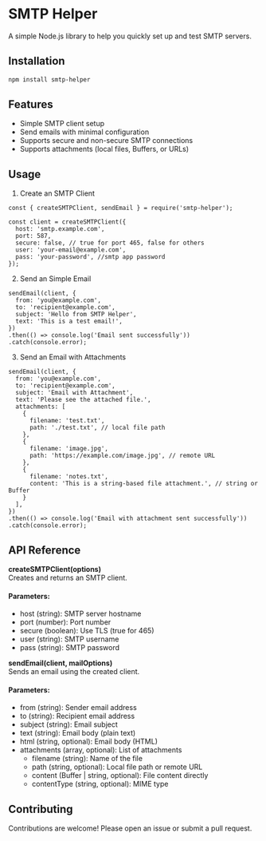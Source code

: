 # SMTP Helper

A simple Node.js library to help you quickly set up and test SMTP servers.

## Installation

```bash
npm install smtp-helper
```
## Features

- Simple SMTP client setup
- Send emails with minimal configuration
- Supports secure and non-secure SMTP connections
- Supports attachments (local files, Buffers, or URLs)

## Usage

1. Create an SMTP Client
```
const { createSMTPClient, sendEmail } = require('smtp-helper');

const client = createSMTPClient({
  host: 'smtp.example.com',
  port: 587,
  secure: false, // true for port 465, false for others
  user: 'your-email@example.com',
  pass: 'your-password', //smtp app password
});
```

2. Send an Simple Email
```
sendEmail(client, {
  from: 'you@example.com',
  to: 'recipient@example.com',
  subject: 'Hello from SMTP Helper',
  text: 'This is a test email!',
})
.then(() => console.log('Email sent successfully'))
.catch(console.error);
```

3. Send an Email with Attachments
```
sendEmail(client, {
  from: 'you@example.com',
  to: 'recipient@example.com',
  subject: 'Email with Attachment',
  text: 'Please see the attached file.',
  attachments: [
    {
      filename: 'test.txt',
      path: './test.txt', // local file path
    },
    {
      filename: 'image.jpg',
      path: 'https://example.com/image.jpg', // remote URL
    },
    {
      filename: 'notes.txt',
      content: 'This is a string-based file attachment.', // string or Buffer
    }
  ],
})
.then(() => console.log('Email with attachment sent successfully'))
.catch(console.error);
```

## API Reference
**createSMTPClient(options)**<br>
Creates and returns an SMTP client.
#### Parameters:
- host (string): SMTP server hostname
- port (number): Port number
- secure (boolean): Use TLS (true for 465)
- user (string): SMTP username
- pass (string): SMTP password


**sendEmail(client, mailOptions)**<br>
Sends an email using the created client.
#### Parameters:
- from (string): Sender email address
- to (string): Recipient email address
- subject (string): Email subject
- text (string): Email body (plain text)
- html (string, optional): Email body (HTML)
- attachments (array, optional): List of attachments
  - filename (string): Name of the file
  - path (string, optional): Local file path or remote URL
  - content (Buffer | string, optional): File content directly
  - contentType (string, optional): MIME type

## Contributing
Contributions are welcome! Please open an issue or submit a pull request.

